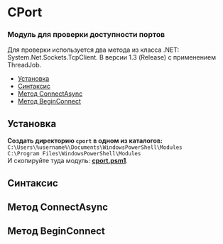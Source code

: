 # CPort

### Модуль для проверки доступности портов

Для проверки используется два метода из класса .NET: System.Net.Sockets.TcpClient. В версии 1.3 (Release) с применением ThreadJob.

- [Установка](#Установка)
- [Синтаксис](#Синтаксис)
- [Метод ConnectAsync](#Метод-ConnectAsync)
- [Метод BeginConnect](#Метод-BeginConnect)

## Установка

**Создать директорию `cport` в одном из каталогов:** \
` C:\Users\%username%\Documents\WindowsPowerShell\Modules ` \
` C:\Program Files\WindowsPowerShell\Modules ` \
И скопируйте туда модуль: **[cport.psm1](https://github.com/Lifailon/CPort/releases)**.

## Синтаксис

## Метод ConnectAsync

## Метод BeginConnect

